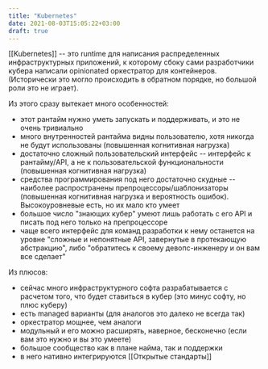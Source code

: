 ```yaml
---
title: "Kubernetes"
date: 2021-08-03T15:05:22+03:00
draft: true
---
```


[[Kubernetes]] -- это runtime для написания распределенных инфраструктурных приложений, к которому сбоку сами разработчики кубера написали opinionated оркестратор для контейнеров.
(Исторически это могло происходить в обратном порядке, но большой роли это не играет).

Из этого сразу вытекает много особенностей:  
-   этот рантайм нужно уметь запускать и поддерживать, и это не очень тривиально
-   много внутренностей рантайма видны пользователю, хотя никогда не будут использованы (повышенная когнитивная нагрузка)
-   достаточно сложный пользовательский интерфейс -- интерфейс к рантайму/API, а не к пользовательской функциональности (повышенная когнитивная нагрузка)
-   средства программирования под него достаточно скудные -- наиболее распространены препроцессоры/шаблонизаторы (повышенная когнитивная нагрузка и вероятность ошибок). Высокоуровневые есть, но их мало кто умеет
-   большое число "знающих кубер" умеют лишь работать с его API и писать под него только на препроцессоре
-   чаще всего интерфейс для команд разработки к нему останется на уровне "сложные и непонятные API, завернутые в протекающую абстракцию", либо "обратитесь к своему девопс-инженеру и он вам все сделает"


Из плюсов:  
-   сейчас много инфраструктурного софта разрабатывается с расчетом того, что будет ставиться в кубер (это минус софту, но плюс куберу)
-   есть managed варианты (для аналогов это далеко не всегда так)
-   оркестратор мощнее, чем аналоги
-   модульный и его можно расширять, наверное, бесконечно (если вам это нужно и вы это умеете)
-   большое сообщество как в плане найма, так и поддержки
-   в него нативно интегрируются [[Открытые стандарты]]

